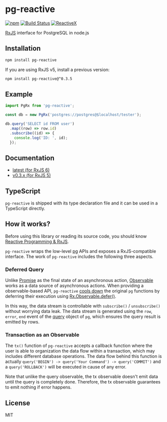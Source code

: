 # pg-reactive

[![npm](https://img.shields.io/npm/v/pg-reactive.svg)](https://www.npmjs.com/package/pg-reactive) [![Build Status](https://travis-ci.org/haoliangyu/pg-reactive.svg?branch=master)](https://travis-ci.org/haoliangyu/pg-reactive)
[![ReactiveX](http://reactivex.io/assets/Rx_Logo_S.png)](http://reactivex.io/)

[RxJS](https://github.com/ReactiveX/rxjs) interface for PostgreSQL in node.js


## Installation

``` bash
npm install pg-reactive
```

If you are using RxJS v5, install a previous version:

``` bash
npm install pg-reactive@^0.3.5
```

## Example

``` javascript
import PgRx from 'pg-reactive';

const db = new PgRx('postgres://postgres@$localhost/tester');

db.query('SELECT id FROM user')
  .map((row) => row.id)
  .subscribe((id) => {
    console.log('ID: ', id);
  });
```

## Documentation

* [latest (for RxJS 6)](https://haoliangyu.github.io/pg-reactive)
* [v0.3.x (for RxJS 5)](https://github.com/haoliangyu/pg-reactive/blob/v0.3.5/README.md)

## TypeScript

`pg-reactive` is shipped with its type declaration file and it can be used in a TypeScript directly.

## How it works?

Before using this library or reading its source code, you should know [Reactive Programming & RxJS](http://reactivex.io/intro.html).

`pg-reactive` wraps the low-level [pg](https://github.com/brianc/node-postgres) APIs and exposes a RxJS-compatible interface. The work of `pg-reactive` includes the following three aspects.

### Deferred Query

Unlike [Promise](https://developer.mozilla.org/en-US/docs/Web/JavaScript/Reference/Global_Objects/Promise) as the final state of an asynchronous action, [Observable](http://reactivex.io/documentation/observable.html) works as a data source of asynchronous actions. When providing a observable-based API, `pg-reactive` [cools down](https://stackoverflow.com/questions/32190445/hot-and-cold-observables-are-there-hot-and-cold-operators) the original `pg` functions by deferring their execution using [Rx.Observable.defer()](http://reactivex.io/rxjs/class/es6/Observable.js~Observable.html#static-method-defer).

In this way, the data stream is controllable with `subscribe()` / `unsubscribe()` without worrying data leak. The data stream is generated using the `row`, `error`, `end` event of the [query](https://github.com/brianc/node-postgres/wiki/Client#events) object of `pg`, which ensures the query result is emitted by rows.

### Transaction as an Observable

The `tx()` function of `pg-reactive` accepts a callback function where the user is able to organization the data flow within a transaction, which may includes different database operations. The data flow behind this function is actually `query('BEGIN') -> query('Your Command') -> query('COMMIT')` and a `query('ROLLBACK')` will be executed in cause of any error.

Note that unlike the query observable, the tx observable doesn't emit data until the query is completely done. Therefore, the tx observable guarantees to emit nothing if error happens.

## License

MIT

